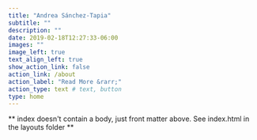 ```yaml
---
title: "Andrea Sánchez-Tapia"
subtitle: ""
description: ""
date: 2019-02-18T12:27:33-06:00
images: ""
image_left: true
text_align_left: true
show_action_link: false
action_link: /about
action_label: "Read More &rarr;"
action_type: text # text, button
type: home
---
```


** index doesn't contain a body, just front matter above.
See index.html in the layouts folder **
